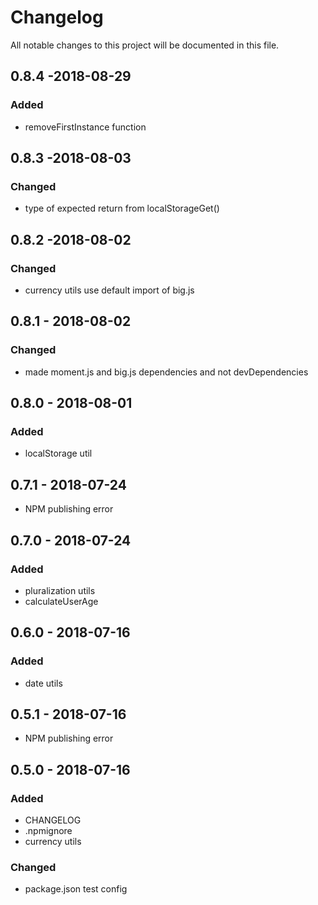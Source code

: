 # Changelog
All notable changes to this project will be documented in this file.

## 0.8.4 -2018-08-29
### Added
- removeFirstInstance function

## 0.8.3 -2018-08-03
### Changed
- type of expected return from localStorageGet()

## 0.8.2 -2018-08-02
### Changed
- currency utils use default import of big.js

## 0.8.1 - 2018-08-02
### Changed
- made moment.js and big.js dependencies and not devDependencies

## 0.8.0 - 2018-08-01
### Added
- localStorage util

## 0.7.1 - 2018-07-24
- NPM publishing error

## 0.7.0 - 2018-07-24
### Added
- pluralization utils
- calculateUserAge

## 0.6.0 - 2018-07-16
### Added
- date utils

## 0.5.1 - 2018-07-16
- NPM publishing error

## 0.5.0 - 2018-07-16
### Added
- CHANGELOG
- .npmignore
- currency utils

### Changed
- package.json test config
